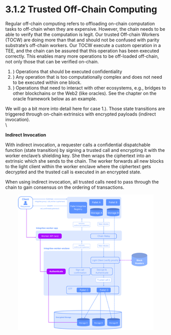 # 3.1.2 Trusted Off-Chain Computing

Regular off-chain computing refers to offloading on-chain computation tasks to off-chain when they are expensive. However, the chain needs to be able to verify that the computation is legit.  Our trusted Off-chain Workers (TOCW) are doing more than that and should not be confused with parity substrate’s off-chain workers. Our TOCW execute a custom operation in a TEE, and the chain can be assured that this operation has been executed correctly. This enables many more operations to be off-loaded off-chain, not only those that can be verified on-chain.

1. ) Operations that should be executed confidentiality
2. ) Any operation that is too computationally complex and does not need to be executed within one block.
3. ) Operations that need to interact with other ecosystems, e.g., bridges to other blockchains or the Web2 (like oracles). See the chapter on the oracle framework below as an example.

We will go a bit more into detail here for case 1.). Those state transitions are triggered through on-chain extrinsics with encrypted payloads (indirect invocation).\
\


**Indirect Invocation**

With indirect invocation, a requester calls a confidential dispatchable function (state transition) by signing a trusted call and encrypting it with the worker enclave’s shielding key. She then wraps the ciphertext into an extrinsic which she sends to the chain. The worker forwards all new blocks to the light client within the worker enclave where the ciphertext gets decrypted and the trusted call is executed in an encrypted state.

When using indirect invocation, all trusted calls need to pass through the chain to gain consensus on the ordering of transactions.

<figure><img src="../../.gitbook/assets/3.1.2 (1).png" alt=""><figcaption></figcaption></figure>



